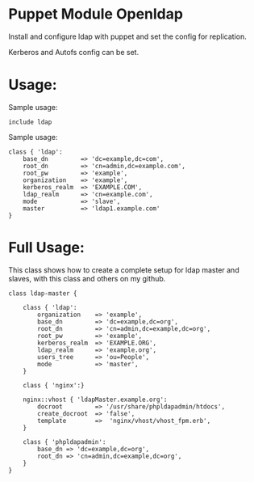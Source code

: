 Puppet Module Openldap
======================

Install and configure ldap with puppet and set the config for replication.

Kerberos and Autofs config can be set.


Usage:
======

Sample usage:

	include ldap


Sample usage:

  	class { 'ldap':  
    	base_dn         => 'dc=example,dc=com',
    	root_dn         => 'cn=admin,dc=example.com',
    	root_pw         => 'example',
    	organization    => 'example',
    	kerberos_realm  => 'EXAMPLE.COM',
    	ldap_realm      => 'cn=example.com',
    	mode            => 'slave',
    	master          => 'ldap1.example.com'
  	}


Full Usage:
===========

This class shows how to create a complete setup for ldap master and slaves, with this class and others on my github.

	class ldap-master {

  		class { 'ldap':
    		organization    => 'example',
    		base_dn         => 'dc=example,dc=org',
    		root_dn         => 'cn=admin,dc=example,dc=org',
    		root_pw         => 'example',
    		kerberos_realm  => 'EXAMPLE.ORG',
    		ldap_realm      => 'example.org',
    		users_tree      => 'ou=People',
    		mode            => 'master',
  		}

  		class { 'nginx':}

  		nginx::vhost { 'ldapMaster.example.org':
    		docroot         => '/usr/share/phpldapadmin/htdocs',
    		create_docroot  => 'false',
    		template        =>  'nginx/vhost/vhost_fpm.erb',
  		}

  		class { 'phpldapadmin':
    		base_dn => 'dc=example,dc=org',
    		root_dn => 'cn=admin,dc=example,dc=org',
  		}
	}
